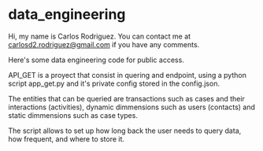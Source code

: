 # data_engineering
Hi, my name is Carlos Rodriguez. You can contact me at carlosd2.rodriguez@gmail.com if you have any comments.

Here's some data engineering code for public access.

API_GET is a proyect that consist in quering and endpoint, using a python script app_get.py and it's private config stored in the config.json.

The entities that can be queried are transactions such as cases and their interactions (activities), dynamic dimmensions such as users (contacts) and static dimmensions such as case types.

The script allows to set up how long back the user needs to query data, how frequent, and where to store it.
